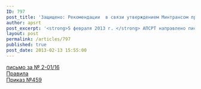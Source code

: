 ```yaml
---
ID: 797
post_title: 'Защищено: Рекомендации  в связи утверждением Минтрансом приказа по СУБ'
author: apsrt
post_excerpt: '<strong>5 февраля 2013 г. </strong> АПСРТ направлено письмо организациям – членам ассоциации  за №2-01/16 с информацией и  рекомендациями, в связи с принятием Минтрансом России 29 декабря 2012 года  приказа N 459 «Об утверждении  Правил разработки  и применения системы управления безопасностью судов»'
layout: post
permalink: /articles/797
published: true
post_date: 2013-02-13 15:55:00
---
```

[<span style="text-decoration:underline;">письмо за № 2-01/16</span>][1]  
[<span style="text-decoration:underline;">Правила</span>][2]  
[<span style="text-decoration:underline;">Приказ №459</span>][3]

 [1]: http://www.apsrt.ru/docs/ps15.doc
 [2]: http://www.apsrt.ru/docs/ps13.doc
 [3]: http://www.apsrt.ru/docs/ps14.doc
